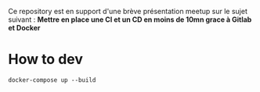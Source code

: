 Ce repository est en support d'une brève présentation meetup sur le sujet suivant :
**Mettre en place une CI et un CD en moins de 10mn grace à Gitlab et Docker**

# How to dev
`docker-compose up --build`

